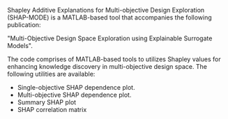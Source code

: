 Shapley Additive Explanations for Multi-objective Design Exploration (SHAP-MODE) is a MATLAB-based tool that accompanies the following publication:

"Multi-Objective Design Space Exploration using Explainable Surrogate Models".

The code comprises of MATLAB-based tools to utilizes Shapley values for enhancing knowledge discovery in multi-objective design space. The following utilities are available:
- Single-objective SHAP dependence plot.
- Multi-objective SHAP dependence plot.
- Summary SHAP plot
- SHAP correlation matrix

